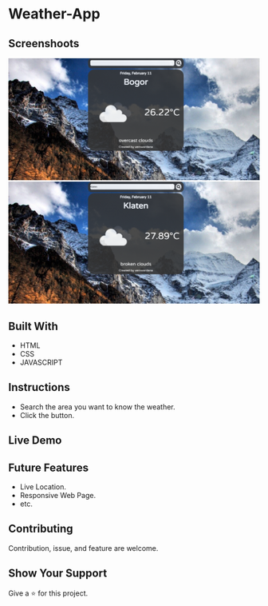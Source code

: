 # Weather-App

## Screenshoots
![Initial View](https://github.com/4lasR0ban/Weather-App/blob/master/documents/Initial%20View.png)
![Aftermath View](https://github.com/4lasR0ban/Weather-App/blob/master/documents/Aftermath%20View.png)

## Built With
  * HTML
  * CSS
  * JAVASCRIPT

## Instructions
  * Search the area you want to know the weather.
  * Click the button.

## Live Demo

## Future Features
  * Live Location.
  * Responsive Web Page.
  * etc.

## Contributing
Contribution, issue, and feature are welcome.

## Show Your Support
Give a :star: for this project.
